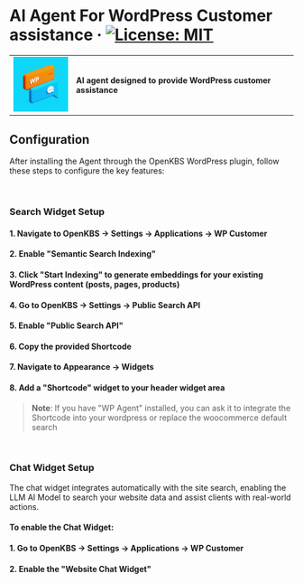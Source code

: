 # AI Agent For WordPress Customer assistance &middot; [![License: MIT](https://img.shields.io/badge/License-MIT-green.svg)](https://github.com/open-kbs/ai-agent-for-woocommerce/blob/main/LICENSE)
<table>
  <tr>
    <td>
      <img src="app/icon.png" alt="App Icon" style="width: 100px; margin-right: 10px;">
    </td>
    <td>
      <strong>AI agent designed to provide WordPress customer assistance</strong>
    </td>
  </tr>
</table>

## Configuration

After installing the Agent through the OpenKBS WordPress plugin, follow these steps to configure the key features:

<br />

### Search Widget Setup

#### 1. Navigate to **OpenKBS → Settings → Applications → WP Customer**
#### 2. Enable "Semantic Search Indexing"
#### 3. Click "Start Indexing" to generate embeddings for your existing WordPress content (posts, pages, products)
#### 4. Go to **OpenKBS → Settings → Public Search API**
#### 5. Enable "Public Search API"
#### 6. Copy the provided Shortcode
#### 7. Navigate to **Appearance → Widgets**
#### 8. Add a "Shortcode" widget to your header widget area

> **Note**: If you have "WP Agent" installed, you can ask it to integrate the Shortcode into your wordpress or replace the woocommerce default search

<br />

### Chat Widget Setup

The chat widget integrates automatically with the site search, enabling the LLM AI Model to search your website data and assist clients with real-world actions.

#### To enable the Chat Widget:

#### 1. Go to **OpenKBS → Settings → Applications → WP Customer**
#### 2. Enable the "Website Chat Widget"

